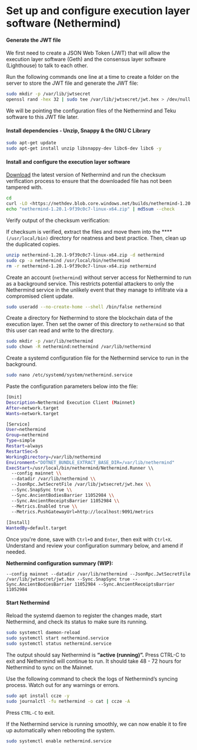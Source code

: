 # Set up and configure execution layer software (Nethermind)

#### Generate the JWT file

We first need to create a JSON Web Token (JWT) that will allow the execution layer software (Geth) and the consensus layer software (Lighthouse) to talk to each other.

Run the following commands one line at a time to create a folder on the server to store the JWT file and generate the JWT file:

```bash
sudo mkdir -p /var/lib/jwtsecret
openssl rand -hex 32 | sudo tee /var/lib/jwtsecret/jwt.hex > /dev/null
```

We will be pointing the configuration files of the Nethermind and Teku software to this JWT file later.

#### Install dependencies - Unzip, Snappy & the GNU C Library

```bash
sudo apt-get update
sudo apt-get install unzip libsnappy-dev libc6-dev libc6 -y
```

#### Install and configure the execution layer software

[Download](https://downloads.nethermind.io/) the latest version of Nethermind and run the checksum verification process to ensure that the downloaded file has not been tampered with.

```bash
cd
curl -LO <https://nethdev.blob.core.windows.net/builds/nethermind-1.20.1-9f39c0c7-linux-x64.zip>
echo "nethermind-1.20.1-9f39c0c7-linux-x64.zip" | md5sum --check
```

Verify output of the checksum verification:

If checksum is verified, extract the files and move them into the \*\*\*\*`(/usr/local/bin)` directory for neatness and best practice. Then, clean up the duplicated copies.

```bash
unzip nethermind-1.20.1-9f39c0c7-linux-x64.zip -d nethermind
sudo cp -a nethermind /usr/local/bin/nethermind
rm -r nethermind-1.20.1-9f39c0c7-linux-x64.zip nethermind
```

Create an account (`nethermind`) without server access for Nethermind to run as a background service. This restricts potential attackers to only the Nethermind service in the unlikely event that they manage to infiltrate via a compromised client update.

```bash
sudo useradd --no-create-home --shell /bin/false nethermind
```

Create a directory for Nethermind to store the blockchain data of the execution layer. Then set the owner of this directory to `nethermind` so that this user can read and write to the directory.

```bash
sudo mkdir -p /var/lib/nethermind
sudo chown -R nethermind:nethermind /var/lib/nethermind
```

Create a systemd configuration file for the Nethermind service to run in the background.

```bash
sudo nano /etc/systemd/system/nethermind.service
```

Paste the configuration parameters below into the file:

```bash
[Unit]
Description=Nethermind Execution Client (Mainnet)
After=network.target
Wants=network.target

[Service]
User=nethermind
Group=nethermind
Type=simple
Restart=always
RestartSec=5
WorkingDirectory=/var/lib/nethermind
Environment="DOTNET_BUNDLE_EXTRACT_BASE_DIR=/var/lib/nethermind"
ExecStart=/usr/local/bin/nethermind/Nethermind.Runner \\
  --config mainnet \\
  --datadir /var/lib/nethermind \\
  --JsonRpc.JwtSecretFile /var/lib/jwtsecret/jwt.hex \\
  --Sync.SnapSync true \\
  --Sync.AncientBodiesBarrier 11052984 \\
  --Sync.AncientReceiptsBarrier 11052984 \\
  --Metrics.Enabled true \\
  --Metrics.PushGatewayUrl=http://localhost:9091/metrics
  
[Install]
WantedBy=default.target
```

Once you're done, save with `Ctrl+O` and `Enter`, then exit with `Ctrl+X`. Understand and review your configuration summary below, and amend if needed.

**Nethermind configuration summary (WIP):**

`--config mainnet --datadir /var/lib/nethermind --JsonRpc.JwtSecretFile /var/lib/jwtsecret/jwt.hex --Sync.SnapSync true --Sync.AncientBodiesBarrier 11052984 --Sync.AncientReceiptsBarrier 11052984`

#### Start Nethermind

Reload the systemd daemon to register the changes made, start Nethermind, and check its status to make sure its running.

```bash
sudo systemctl daemon-reload
sudo systemctl start nethermind.service
sudo systemctl status nethermind.service
```

The output should say Nethermind is **“active (running)”.** Press CTRL-C to exit and Nethermind will continue to run. It should take 48 - 72 hours for Nethermind to sync on the Mainnet.

Use the following command to check the logs of Nethermind’s syncing process. Watch out for any warnings or errors.

```bash
sudo apt install ccze -y
sudo journalctl -fu nethermind -o cat | ccze -A
```

Press `CTRL-C` to exit.

If the Nethermind service is running smoothly, we can now enable it to fire up automatically when rebooting the system.

```bash
sudo systemctl enable nethermind.service
```
